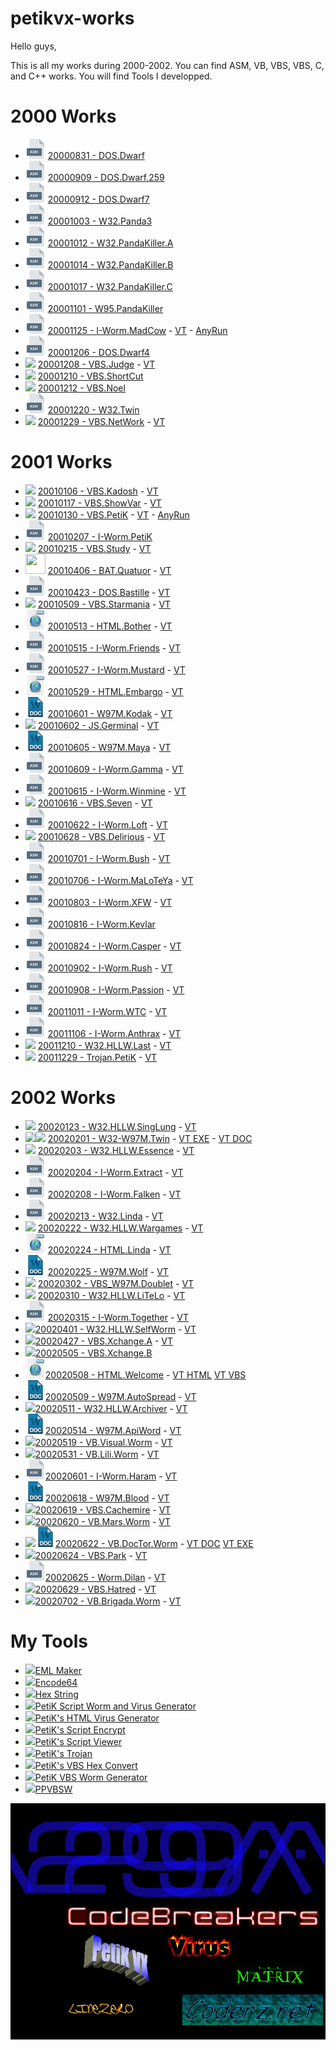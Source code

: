 # petikvx-works

Hello guys,

This is all my works during 2000-2002. You can find ASM, VB, VBS, VBS, C, and C++ works.
You will find Tools I developped.

# 2000 Works

- <img src="./img/asm.png" width="32" height="32"> [20000831 - DOS.Dwarf](Year-2000-Works/20000831%20-%20DOS.Dwarf)
- <img src="./img/asm.png" width="32" height="32"> [20000909 - DOS.Dwarf.259](Year-2000-Works/20000909%20-%20DOS.Dwarf.259)
- <img src="./img/asm.png" width="32" height="32"> [20000912 - DOS.Dwarf7](Year-2000-Works/20000912%20-%20DOS.Dwarf7)
- <img src="./img/asm.png" width="32" height="32"> [20001003 - W32.Panda3](Year-2000-Works/20001003%20-%20W32.Panda3)
- <img src="./img/asm.png" width="32" height="32"> [20001012 - W32.PandaKiller.A](Year-2000-Works/20001012%20-%20W32.PandaKiller.A)
- <img src="./img/asm.png" width="32" height="32"> [20001014 - W32.PandaKiller.B](Year-2000-Works/20001014%20-%20W32.PandaKiller.B)
- <img src="./img/asm.png" width="32" height="32"> [20001017 - W32.PandaKiller.C](Year-2000-Works/20001017%20-%20W32.PandaKiller.C)
- <img src="./img/asm.png" width="32" height="32"> [20001101 - W95.PandaKiller](Year-2000-Works/20001101%20-%20W95.PandaKiller)
- <img src="./img/asm.png" width="32" height="32"> [20001125 - I-Worm.MadCow](Year-2000-Works/20001125%20-%20I-Worm.MadCow) - [VT](https://www.virustotal.com/gui/file/604a7ffe61e92d431eb70b433d05bc4d9c1ab1c41eaabf27fae1826d260e7894) - [AnyRun](https://app.any.run/tasks/bd22f276-e714-4699-9d08-b91f6110f006/)
- <img src="./img/asm.png" width="32" height="32"> [20001206 - DOS.Dwarf4](Year-2000-Works/20001206%20-%20DOS.Dwarf4)
- <img src="./img/vbs.ico"> [20001208 - VBS.Judge](Year-2000-Works/20001208%20-%20VBS.Judge) - [VT](https://www.virustotal.com/gui/file/c1d11f8265362f5ac1c966348c2bafed406b278c8d85a96ffe15a45996362423)
- <img src="./img/vbs.ico"> [20001210 - VBS.ShortCut](Year-2000-Works/20001210%20-%20VBS.ShortCut)
- <img src="./img/vbs.ico"> [20001212 - VBS.Noel](Year-2000-Works/20001212%20-%20VBS.Noel)
- <img src="./img/asm.png" width="32" height="32"> [20001220 - W32.Twin](Year-2000-Works/20001220%20-%20W32.Twin)
- <img src="./img/vbs.ico"> [20001229 - VBS.NetWork](Year-2000-Works/20001229%20-%20VBS.NetWork) - [VT](https://www.virustotal.com/gui/file/d7afd1e09c13a35c751deea4a1cb6f333c9ca88810bad61597a89088c4a657ae)

# 2001 Works
- <img src="./img/vbs.ico"> [20010106 - VBS.Kadosh](Year-2001-Works/20010106%20-%20VBS.Kadosh) - [VT](https://www.virustotal.com/gui/file/81cc7d413b725e992ea347f493f2284b0943ca8c1333932e5b4142d532825cec)
- <img src="./img/vbs.ico"> [20010117 - VBS.ShowVar](Year-2001-Works/20010117%20-%20VBS.ShowVar) - [VT](https://www.virustotal.com/gui/file/94e087e8c174bb8cdcf850fa44703fd219485d4c2b879e86fbac0fcf358fa7d9)
- <img src="./img/vbs.ico"> [20010130 - VBS.PetiK](Year-2001-Works/20010130%20-%20VBS.PetiK) - [VT](https://www.virustotal.com/gui/file/94e087e8c174bb8cdcf850fa44703fd219485d4c2b879e86fbac0fcf358fa7d9) - [AnyRun](https://app.any.run/tasks/227a5385-d475-476b-a030-9ae62769136e/)
- <img src="./img/asm.png" width="32" height="32"> [20010207 - I-Worm.PetiK](Year-2001-Works/20010207%20-%20I-Worm.PetiK)
- <img src="./img/vbs.ico"> [20010215 - VBS.Study](Year-2001-Works/20010215%20-%20VBS.Study) - [VT](https://www.virustotal.com/gui/file/666ec4fc1e42675b6d6bce8ae90e29fc1a0c6e5335fb74f2996cfca72ee9cedc)
- <img src="./img/bat_file.ico" width="32" height="32"> [20010406 - BAT.Quatuor](Year-2001-Works/20010604%20-%20BAT.Quatuor) - [VT](https://www.virustotal.com/gui/file/404e2308e0e046da4acb97bf4dc8ddd97c4589374343f9e18287722b2b352cc0)
- <img src="./img/asm.png" width="32" height="32"> [20010423 - DOS.Bastille](Year-2001-Works/20010423%20-%20DOS.Bastille) - [VT](https://www.virustotal.com/gui/file/a7f8cc34f7fcffb6f29fb6b0fe7b1bf1484ebb2163091138d7b4e3975a44d052)
- <img src="./img/vbs.ico"> [20010509 - VBS.Starmania](Year-2001-Works/20010509%20-%20VBS.Starmania) - [VT](https://www.virustotal.com/gui/file/8395975c4bb035252749c75cbcc49180046c474fe4fd3616af27e8c893f28d6f)
- <img src="./img/html.png" width="32" height="32"> [20010513 - HTML.Bother](Year-2001-Works/20010513%20-%20HTML.Bother) - [VT](https://www.virustotal.com/gui/file/01bdcbeb3175849c7e4c97cd8a0ef6637b56f4af91bcaa9242bb89ada55e01f5)
- <img src="./img/asm.png" width="32" height="32"> [20010515 - I-Worm.Friends](Year-2001-Works/20010515%20-%20I-Worm.Friends) - [VT](https://www.virustotal.com/gui/file/381aa23bd498276a12b3255a1539a9af9367f0fb105a6884a63cf923188c2b4e)
- <img src="./img/asm.png" width="32" height="32"> [20010527 - I-Worm.Mustard](Year-2001-Works/20010527%20-%20I-Worm.Mustard) - [VT](https://www.virustotal.com/gui/file/98597febbe021822edce7b34303cd6ebf890e70e45cd85cffdbc36478facc932)
- <img src="./img/html.png" width="32" height="32"> [20010529 - HTML.Embargo](Year-2001-Works/20010529%20-%20HTML.Embargo) - [VT](https://www.virustotal.com/gui/file/495049d52f98bfeb1c56fed4eae09c0365f33c630f58806d4a46d1862609a12b/detection)
- <img src="./img/doc.png" width="32" height="32"> [20010601 - W97M.Kodak](Year-2001-Works/20010601%20-%20W97M.Kodak) - [VT](https://www.virustotal.com/gui/file/1a7bf1f46660a66d226c7a00b06c7c320b7ee0e23f79d42ce5608a18ed789813)
- <img src="./img/js.ico"> [20010602 - JS.Germinal](Year-2001-Works/20010602%20-%20JS.Germinal) - [VT](https://www.virustotal.com/gui/file/205eb306ea3a1453fdd43b55bbef3c0dd7afa823bb070972d86106fd11920d5d)
- <img src="./img/doc.png" width="32" height="32"> [20010605 - W97M.Maya](Year-2001-Works/20010605%20-%20W97M.Maya) - [VT](https://www.virustotal.com/gui/file/7cf2db52892613d8bfff7fe6466419b0e29fac8ab77859ba097435c80e1311c1)
- <img src="./img/asm.png" width="32" height="32"> [20010609 - I-Worm.Gamma](Year-2001-Works/20010609%20-%20I-Worm.Gamma) - [VT](https://www.virustotal.com/gui/file/f47edab8a435f3c36fb92e25dbcaa2cc0f087f96cc1578a62cbf165fc6be8321)
- <img src="./img/asm.png" width="32" height="32"> [20010615 - I-Worm.Winmine](Year-2001-Works/20010615%20-%20I-Worm.Winmine) - [VT](https://www.virustotal.com/gui/file/02ba78586f826a7f6e249c846dadb63466ed101402d59ce763aa148e4713fc54)
- <img src="./img/vbs.ico"> [20010616 - VBS.Seven](Year-2001-Works/20010616%20-%20VBS.Seven) - [VT](https://www.virustotal.com/gui/file/f8d2aa73c17690f81a9c5127ed5a9fb87776fc51046fd13f4e39b95d9fb7366a)
- <img src="./img/asm.png" width="32" height="32"> [20010622 - I-Worm.Loft](Year-2001-Works/20010622%20-%20I-Worm.Loft) - [VT](https://www.virustotal.com/gui/file/65d541c76daef35f0036b37c1e8d993e1211a2ff4d74ae6ef0c8d6731c0cf866)
- <img src="./img/vbs.ico"> [20010628 - VBS.Delirious](Year-2001-Works/20010628%20-%20VBS.Delirious) - [VT](https://www.virustotal.com/gui/file/bd2901cb43b873fb0ba5573641a56d24c066069302c7e275555665b12c86a2d8)
- <img src="./img/asm.png" width="32" height="32"> [20010701 - I-Worm.Bush](Year-2001-Works/20010701%20-%20I-Worm.Bush) - [VT](https://www.virustotal.com/gui/file/2a54025910de753c01bb75f146d947f11bb604c5b468094469498bf2b636b800)
- <img src="./img/asm.png" width="32" height="32"> [20010706 - I-Worm.MaLoTeYa](Year-2001-Works/20010706%20-%20I-Worm.MaLoTeYa) - [VT](https://www.virustotal.com/gui/file/4091dd3ca88a4b61113a489e156ca5fbab3fbc531bea92d548c084423a756263)
- <img src="./img/asm.png" width="32" height="32"> [20010803 - I-Worm.XFW](Year-2001-Works/20010803%20-%20I-Worm.XFW) - [VT](https://www.virustotal.com/gui/file/d893879582f0f85973f009a957d3ca23766d5a1f178de8be59df320cfed2a1e5)
- <img src="./img/asm.png" width="32" height="32"> [20010816 - I-Worm.Kevlar](Year-2001-Works/20010816%20-%20I-Worm.Kevlar)
- <img src="./img/asm.png" width="32" height="32"> [20010824 - I-Worm.Casper](Year-2001-Works/20010824%20-%20I-Worm.Casper) - [VT](https://www.virustotal.com/gui/file/97bbc5d487334b3ea4598455f1621ec23b32fd71684e70977b689d5a8009aafe)
- <img src="./img/asm.png" width="32" height="32"> [20010902 - I-Worm.Rush](Year-2001-Works/20010902%20-%20I-Worm.Rush) - [VT](https://www.virustotal.com/gui/file/fa1940af36ed9d6756727d8436b01309c65ca123fbc1690ca9edae3b5136c92d)
- <img src="./img/asm.png" width="32" height="32"> [20010908 - I-Worm.Passion](Year-2001-Works/20010908%20-%20I-Worm.Passion) - [VT](https://www.virustotal.com/gui/file/afe0a54b66aecdbb28311a50ec56a7c808f600986ea59da2dfaf2071a877ec8b)
- <img src="./img/asm.png" width="32" height="32"> [20011011 - I-Worm.WTC](Year-2001-Works/20011011%20-%20I-Worm.WTC) - [VT](https://www.virustotal.com/gui/file/66897c9ba674cbbb64cbec1690ad55a75c7606d127a40580d0508c5684434006)
- <img src="./img/asm.png" width="32" height="32">  [20011106 - I-Worm.Anthrax](Year-2001-Works/20011106%20-%20I-Worm.Anthrax) - [VT](https://www.virustotal.com/gui/file/36ee4e185c6b791ae8d38118bd0e00ae3c2135c1bfcd7f3452165a18c96283dc)
- <img src="./img/cpp.ico"> [20011210 - W32.HLLW.Last](Year-2001-Works/20011210%20-%20W32.HLLW.Last) - [VT](https://www.virustotal.com/gui/file/49dba7924254a61f7abe42ea0e003dfedbc033d50b49277d73b96d7e06b1736e)
- <img src="./img/cpp.ico"> [20011229 - Trojan.PetiK](Year-2001-Works/20011229%20-%20Trojan.PetiK) - [VT](https://www.virustotal.com/gui/file/0e199dc1a7ab80dee25bdac217ff85808da6f07b93682efee9ba037f121b1f1e)

# 2002 Works
- <img src="./img/cpp.ico"> [20020123 - W32.HLLW.SingLung](Year-2002-Works/20020123%20-%20W32.HLLW.SingLung) - [VT](https://www.virustotal.com/gui/file/22849ec7055723021053d033aab3e22ee63c4174468aac1e4f70886b0a0f2cf9)
- <img src="./img/vb.ico"><img src="./img/vbs.ico"> [20020201 - W32-W97M.Twin](Year-2002-Works/20020201%20-%20W32-W97M.Twin) - [VT EXE](https://www.virustotal.com/gui/file/ece298679b5588da28538bdf7e2f8bbf71ede40b7c591c658a607a7eded7234d) - [VT DOC](https://www.virustotal.com/gui/file/46a11a3b520a234a4408010d57a0bd28589526f3248e16fc71ccf4cf8db31595)
- <img src="./img/cpp.ico"> [20020203 - W32.HLLW.Essence](Year-2002-Works/20020203%20-%20W32.HLLW.Essence) - [VT](https://www.virustotal.com/gui/file/824d890c27e6658161b0fa7e3e250af295bbbeff26de3674adc85cae5fb68c0e)
- <img src="./img/asm.png" width="32" height="32"> [20020204 - I-Worm.Extract](Year-2002-Works/20020204%20-%20I-Worm.Extract) - [VT](https://www.virustotal.com/gui/file/74ab4b499f6bd9bac2e3e2d206d12edd8b5b7fecf4390278f007729f78db3688)
- <img src="./img/asm.png" width="32" height="32"> [20020208 - I-Worm.Falken](Year-2002-Works/20020208%20-%20I-Worm.Falken) - [VT](https://www.virustotal.com/gui/file/f0ec1164f2ad00eaa7b24b3f5bc40cf5a2baefdb2a2bf17b721092386d126e3d)
- <img src="./img/asm.png" width="32" height="32"> [20020213 - W32.Linda](Year-2002-Works/20020213%20-%20W32.Linda) - [VT](https://www.virustotal.com/gui/file/a5ff805e8d80ff06fb6a387306bba0eb670147b58bb69bc37b399a549f6372ee)
- <img src="./img/cpp.ico"> [20020222 - W32.HLLW.Wargames](Year-2002-Works/20020222%20-%20W32.HLLW.Wargames) - [VT](https://www.virustotal.com/gui/file/eba64fbdca2336cb01798ae6914f60f8b2a0a792224d9ad42c3ca006308afcd8)
- <img src="./img/html.png" width="32" height="32"> [20020224 - HTML.Linda](Year-2002-Works/20020224%20-%20HTML.Linda) - [VT](https://www.virustotal.com/gui/file/6b8d7fd427d630a533e057ae94ce61ef403162a492a463e9b6125372799c585f)
- <img src="./img/doc.png" width="32" height="32"> [20020225 - W97M.Wolf](Year-2002-Works/20020225%20-%20W97M.Wolf) - [VT](https://www.virustotal.com/gui/file/ac9feaf6626f186bd557eb90c494a7b596420954d9d41c61219310ef6e109f62)
- <img src="./img/vbs.ico"> [20020302 - VBS_W97M.Doublet](Year-2002-Works/20020302%20-%20VBS_W97M.Doublet) - [VT](https://www.virustotal.com/gui/file/68209aa792797d03c3a417084a9119851789847760031b8c105bb17b5ba1c516)
- <img src="./img/cpp.ico"> [20020310 - W32.HLLW.LiTeLo](Year-2002-Works/20020310%20-%20W32.HLLW.LiTeLo) - [VT](https://www.virustotal.com/gui/file/e1c5e309075a6894dd673e9f9de201b13f0b6b4780ece2b4620c13020bc127db)
- <img src="./img/asm.png" width="32" height="32"> [20020315 - I-Worm.Together](Year-2002-Works/20020315%20-%20I-Worm.Together) - [VT](https://www.virustotal.com/gui/file/6eca9a834e9e68eaf3099eb3831d4f6215e36cdd3ef99265592c2e130e457727)
- <img src="./img/cpp.ico">[20020401 - W32.HLLW.SelfWorm](Year-2002-Works/20020401%20-%20W32.HLLW.SelfWorm) - [VT](https://www.virustotal.com/gui/file/d0dad21692b92cd078f91f6302f03ef1b47254627bb49df2a37acc761420712c)
- <img src="./img/vbs.ico">[20020427 - VBS.Xchange.A](Year-2002-Works/20020427%20-%20VBS.Xchange.A) - [VT](https://www.virustotal.com/gui/file/8b79be8a4ea2da45ae0cf64509d6738e8d6c81505f0c38c0b8760354f3e3917f)
- <img src="./img/vbs.ico">[20020505 - VBS.Xchange.B](Year-2002-Works/20020505%20-%20VBS.Xchange.B)
- <img src="./img/html.png" width="32" height="32">[20020508 - HTML.Welcome](Year-2002-Works/20020508%20-%20HTML.Welcome) - [VT HTML](https://www.virustotal.com/gui/file/66653acfd19e03a4a8d59226b5185ca541fc34ad14d88a38693535bd509a2ac4) [VT VBS](https://www.virustotal.com/gui/file/4881dcd3086212585e99c63232bbe90f3ac18dbeaab1a9cad139d34f91f51046)
- <img src="./img/doc.png" width="32" height="32">[20020509 - W97M.AutoSpread](Year-2002-Works/20020509%20-%20W97M.AutoSpread) - [VT](https://www.virustotal.com/gui/file/3ab8f56286e915dcf5656d8ecba063be06bc9dcbf23139f67a5bac0a413494fc)
- <img src="./img/cpp.ico">[20020511 - W32.HLLW.Archiver](Year-2002-Works/20020511%20-%20W32.HLLW.Archiver) - [VT](https://www.virustotal.com/gui/file/f88aec37d60795ac97b73574b674bbf40bd8466dac54a33b1e1a8c0df8035391)
- <img src="./img/doc.png" width="32" height="32">[20020514 - W97M.ApiWord](Year-2002-Works/20020514%20-%20W97M.ApiWord) - [VT](https://www.virustotal.com/gui/file/c3b412b22bfebc7b5b3193ce249e51c1cc42f78e486cb88e604a7ff59da805df)
- <img src="./img/vb.ico">[20020519 - VB.Visual.Worm](Year-2002-Works/20020519%20-%20VB.Visual.Worm) - [VT](https://www.virustotal.com/gui/file/7fcf945f5de37bffc3f06cca6144fbf829d9ccdfaf1b7ab73c6e2fa747a6bf3b)
- <img src="./img/vb.ico">[20020531 - VB.Lili.Worm](Year-2002-Works/20020531%20-%20VB.Lili.Worm) - [VT](https://www.virustotal.com/gui/file/7b9a2c398634b3dc90ee82f4e7d25e1ffb3d8aa7abb7e076cab471eb7a9fcfba)
- <img src="./img/asm.png" width="32" height="32">[20020601 - I-Worm.Haram](Year-2002-Works/20020601%20-%20I-Worm.Haram) - [VT](https://www.virustotal.com/gui/file/c052cf59d1d8ddfeb3a75ef2bba81c5b1963e44c31c1e24610297761b68c0798)
- <img src="./img/doc.png" width="32" height="32">[20020618 - W97M.Blood](Year-2002-Works/20020618%20-%20W97M.Blood) - [VT](https://www.virustotal.com/gui/file/249f86322652556606ef051a617fa9a473cf6ec0c8cccdb5a7ee7082c430695d)
- <img src="./img/vbs.ico">[20020619 - VBS.Cachemire](Year-2002-Works/20020619%20-%20VBS.Cachemire) - [VT](https://www.virustotal.com/gui/file/eb02673ceb75c8eebcfacc8c00a653ca237fd8125af43f1d44e296614029c9b8)
- <img src="./img/vb.ico">[20020620 - VB.Mars.Worm](Year-2002-Works/20020620%20-%20VB.Mars.Worm) - [VT](https://www.virustotal.com/gui/file/da8bdc38ab48cbe7b27d18b5527cf7329003467065247b622ed46df34c39f0a3)
- <img src="./img/vb.ico"><img src="./img/doc.png" width="32" height="32">[20020622 - VB.DocTor.Worm](Year-2002-Works/20020622%20-%20VB.DocTor.Worm) - [VT DOC](https://www.virustotal.com/gui/file/36666797c56f8fba9a1839607990fb8a556a77bebd6fe8006640997d6c7cf522) [VT EXE](https://www.virustotal.com/gui/file/cbf579a991168b8018fc086aebc9c96387a881a6136bc9a0d0985c73f98c7682)
- <img src="./img/vbs.ico">[20020624 - VBS.Park](Year-2002-Works/20020624%20-%20VBS.Park) - [VT](https://www.virustotal.com/gui/file/c67e38cf7b37519d8663d89f16f5a170e42e76938e6712837dabcadc5af0cfe8)
- <img src="./img/asm.png" width="32" height="32">[20020625 - Worm.Dilan](Year-2002-Works/20020625%20-%20Worm.Dilan) - [VT](https://www.virustotal.com/gui/file/d220d6b4c63dc754a007ff58dbfeb8aeff126ac9eb5fb2f3576b3a91d7539106)
- <img src="./img/vbs.ico">[20020629 - VBS.Hatred](Year-2002-Works/20020629%20-%20VBS.Hatred) - [VT](https://www.virustotal.com/gui/file/69dcf61244261e99bf085a39b143fb4fa39ed99c248e2cbc25ef7e6b6f4dd5cc)
- <img src="./img/vb.ico">[20020702 - VB.Brigada.Worm](Year-2002-Works/20020702%20-%20VB.Brigada.Worm) - [VT](https://www.virustotal.com/gui/file/e67dae94fee7f9bf703263090d673c9de20d1caedcd1841a8b867694360c4bca)

# My Tools

- <img src="./img/vb.ico">[EML Maker](Tools/EML%20Maker)
- <img src="./img/vb.ico">[Encode64](Tools/Encode64)
- <img src="./img/vb.ico">[Hex String](Tools/Hex%20String)
- <img src="./img/vb.ico">[PetiK Script Worm and Virus Generator](Tools/PetiK%20Script%20Worm%20and%20Virus%20Generator)
- <img src="./img/vb.ico">[PetiK's HTML Virus Generator](Tools/PetiK's%20HTML%20Virus%20Generator)
- <img src="./img/vb.ico">[PetiK's Script Encrypt](Tools/PetiK's%20Script%20Encrypt)
- <img src="./img/vb.ico">[PetiK's Script Viewer](Tools/PetiK's%20Script%20Viewer)
- <img src="./img/vb.ico">[PetiK's Trojan](Tools/PetiK's%20Trojan)
- <img src="./img/vb.ico">[PetiK's VBS Hex Convert](Tools/PetiK's%20VBS%20Hex%20Convert)
- <img src="./img/vb.ico">[PetiK VBS Worm Generator](Tools/PetiK%20VBS%20Worm%20Generator)
- <img src="./img/vbs.ico">[PPVBSW](Tools/PPVBSW)

![](img/PTK%20Image/29APetiK.bmp)
